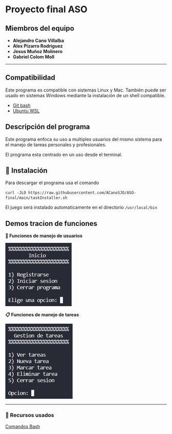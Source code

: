 # Proyecto final ASO
## Miembros del equipo
* **Alejandro Cano Villalba**
* **Alex Pizarro Rodriguez**
* **Jesus Muñoz Molinero**
* **Gabriel Colom Moll**
___
## Compatibilidad
Este programa es compatible con sistemas Linux y Mac.
También puede ser usado en sistemas Windows mediante la instalación de un shell compatible.
* [Git bash](https://git-scm.com/book/es/v2/Ap%C3%A9ndice-A%3A-Git-en-otros-entornos-Git-con-Bash)
* [Ubuntu WSL](https://ubuntu.com/desktop/wsl)
## Descripción del programa
Este programa enfoca su uso a multiples usuarios del mismo sistema para el manejo de tareas personales y profesionales.

El programa esta centrado en un uso desde el terminal.

## 🚀 Instalación
Para descargar el programa usa el comando
```
curl -JLO https://raw.githubusercontent.com/ACanoSJO/ASO-final/main/taskInstaller.sh
```
El juego será instalado automaticamente en el directorio ```/usr/local/bin```

## Demos tracion de funciones
**🧔 Funciones de manejo de usuarios**

![login](https://raw.githubusercontent.com/ACanoSJO/ASO-final/main/documentation/login.png "Menu de usuario")

**📋 Funciones de manejo de tareas**

![task manager](https://raw.githubusercontent.com/ACanoSJO/ASO-final/main/documentation/taskManager.png "Menu de tareas")
___
### 📝 Recursos usados
[Comandos Bash](https://ss64.com/bash/)
